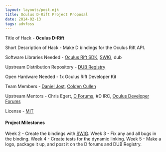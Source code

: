 ```yaml
---
layout: layouts/post.njk
title: Oculus D-Rift Project Proposal
date: 2014-02-13
tags: advfoss
---
```


Title of Hack - **Oculus D-Rift**

Short Description of Hack - Make D bindings for the Oculus Rift API.

Software Libraries Needed - [Oculus Rift SDK](https://developer.oculusvr.com), [SWIG](http://swig.org/), dub

Upstream Distribution Repository - [DUB Registry](http://code.dlang.org/)

Open Hardware Needed - 1x Oculus Rift Developer Kit

Team Members - [Daniel Jost](http://danieljost.com), [Colden Cullen](http://coldencullen.com)

Upstream Mentors - Chris Egert, [D Forums](http://forum.dlang.org/), #D IRC, [Oculus Developer Forums](https://developer.oculusvr.com/forums/)

License - [MIT](http://opensource.org/licenses/MIT)

#### Project Milestones

Week 2 - Create the bindings with [SWIG](http://swig.org/).
Week 3 - Fix any and all bugs in the binding.
Week 4 - Create tests for the dynamic linking.
Week 5 - Make a logo, package it up, and post it on the D forums and DUB Registry.
